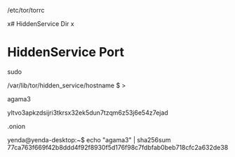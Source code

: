 /etc/tor/torrc



x# HiddenService Dir
x

# HiddenService Port






sudo 


/var/lib/tor/hidden_service/hostname
$ > 


agama3


yltvo3apkzdsijri3tkrsx32ek5dun7tzqm6z53j6e54z7ejad


.onion




yenda@yenda-desktop:~$ echo "agama3" | sha256sum 
77ca763f669f42b8ddd4f92f8930f5d176f98c7fdbfab0beb718cfc2a632de38 

